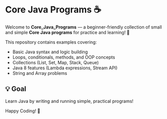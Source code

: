 # Core Java Programs ☕

Welcome to **Core_Java_Programs** — a beginner-friendly collection of small and simple **Core Java programs** for practice and learning! 🚀

This repository contains examples covering:

- Basic Java syntax and logic building
- Loops, conditionals, methods, and OOP concepts
- Collections (List, Set, Map, Stack, Queue)
- Java 8 features (Lambda expressions, Stream API)
- String and Array problems

## 💡 Goal

Learn Java by writing and running simple, practical programs!

Happy Coding! 🎯
